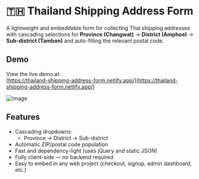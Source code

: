 # 🇹🇭 Thailand Shipping Address Form

A lightweight and embeddable form for collecting Thai shipping addresses with cascading selections for **Province (Changwat)** → **District (Amphoe)** → **Sub-district (Tambon)** and auto-filling the relevant postal code.

## Demo

View the live demo at:  
[https://thailand-shipping-address-form.netlify.app/](https://thailand-shipping-address-form.netlify.app/)

![image](https://github.com/user-attachments/assets/dd1f20c5-1d03-43ff-abce-53ff70b35af7)

## Features

- Cascading dropdowns:
  - Province → District → Sub-district
- Automatic ZIP/postal code population
- Fast and dependency-light (uses jQuery and static JSON)
- Fully client-side — no backend required
- Easy to embed in any web project (checkout, signup, admin dashboard, etc.)
